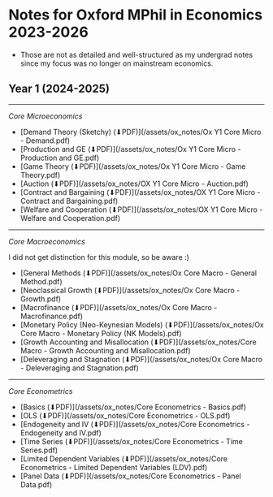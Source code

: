 # Notes for Oxford MPhil in Economics 2023-2026

- Those are not as detailed and well-structured as my undergrad notes since my focus was no longer on mainstream economics.

## Year 1 (2024-2025)

---

*Core Microeconomics*

- [Demand Theory (Sketchy) (⬇PDF)](/assets/ox_notes/Ox Y1 Core Micro - Demand.pdf)
- [Production and GE (⬇PDF)](/assets/ox_notes/Ox Y1 Core Micro - Production and GE.pdf)
- [Game Theory (⬇PDF)](/assets/ox_notes/Ox Y1 Core Micro - Game Theory.pdf)
- [Auction (⬇PDF)](/assets/ox_notes/OX Y1 Core Micro - Auction.pdf)
- [Contract and Bargaining (⬇PDF)](/assets/ox_notes/OX Y1 Core Micro - Contract and Bargaining.pdf)
- [Welfare and Cooperation (⬇PDF)](/assets/ox_notes/OX Y1 Core Micro - Welfare and Cooperation.pdf)

---

*Core Macroeconomics*

I did not get distinction for this module, so be aware :)

- [General Methods (⬇PDF)](/assets/ox_notes/Ox Core Macro - General Method.pdf)
- [Neoclassical Growth (⬇PDF)](/assets/ox_notes/Ox Core Macro - Growth.pdf)
- [Macrofinance (⬇PDF)](/assets/ox_notes/Ox Core Macro -  Macrofinance.pdf)
- [Monetary Policy (Neo-Keynesian Models) (⬇PDF)](/assets/ox_notes/Ox Core Macro - Monetary Policy (NK Models).pdf)
- [Growth Accounting and Misallocation (⬇PDF)](/assets/ox_notes/Core Macro - Growth Accounting and Misallocation.pdf)
- [Deleveraging and Stagnation (⬇PDF)](/assets/ox_notes/Ox Core Macro - Deleveraging and Stagnation.pdf)

---

*Core Econometrics*

- [Basics (⬇PDF)](/assets/ox_notes/Core Econometrics - Basics.pdf)
- [OLS (⬇PDF)](/assets/ox_notes/Core Econometrics - OLS.pdf)
- [Endogeneity and IV (⬇PDF)](/assets/ox_notes/Core Econometrics - Endogeneity and IV.pdf)
- [Time Series (⬇PDF)](/assets/ox_notes/Core Econometrics - Time Series.pdf)
- [Limited Dependent Variables (⬇PDF)](/assets/ox_notes/Core Econometrics - Limited Dependent Variables (LDV).pdf)
- [Panel Data (⬇PDF)](/assets/ox_notes/Core Econometrics - Panel Data.pdf)
